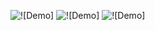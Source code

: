 ![![Demo]](/gif/landingGif.gif)
![![Demo]](/gif/discoverCard.gif)
![![Demo]](/gif/sheepScaling.gif)
